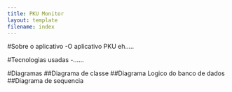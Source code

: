 ```yaml
---
title: PKU Monitor
layout: template
filename: index
--- 
```


#Sobre o aplicativo
-O aplicativo PKU eh.....

#Tecnologias usadas
-......

#Diagramas
##Diagrama de classe
##Diagrama Logico do banco de dados
##Diagrama de sequencia
